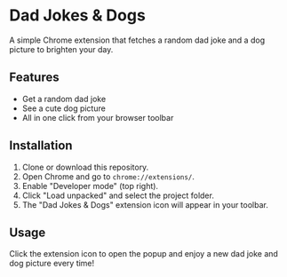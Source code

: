 # Dad Jokes & Dogs

A simple Chrome extension that fetches a random dad joke and a dog picture to brighten your day.

## Features
- Get a random dad joke
- See a cute dog picture
- All in one click from your browser toolbar

## Installation
1. Clone or download this repository.
2. Open Chrome and go to `chrome://extensions/`.
3. Enable "Developer mode" (top right).
4. Click "Load unpacked" and select the project folder.
5. The "Dad Jokes & Dogs" extension icon will appear in your toolbar.

## Usage
Click the extension icon to open the popup and enjoy a new dad joke and dog picture every time! 